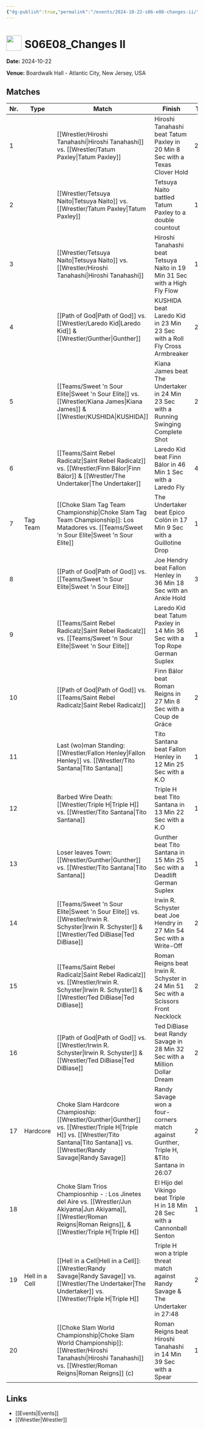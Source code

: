 ```yaml
---
{"dg-publish":true,"permalink":"/events/2024-10-22-s06-e08-changes-ii/","title":"S06E08_Changes II","noteIcon":""}
---
```



# <img src="https://github.com/CptSpaulding1980/choke-slam-wrestling/releases/download/images/ChokeSlam.png" width="40" style="vertical-align:bottom; margin-right:8px;">**S06E08_Changes II**

**Date:** 2024-10-22

**Venue:** Boardwalk Hall - Atlantic City, New Jersey, USA

## Matches

| Nr. | Type | Match | Finish | Time | Rating | Score |
|-----|------|-------|--------|------|--------|-------|
| 1 |  | [[Wrestler/Hiroshi Tanahashi\|Hiroshi Tanahashi]] vs. [[Wrestler/Tatum Paxley\|Tatum Paxley]] | Hiroshi Tanahashi beat Tatum Paxley in 20 Min 8 Sec with a Texas Clover Hold | 20:08 | ★★★★ | 84 |
| 2 |  | [[Wrestler/Tetsuya Naito\|Tetsuya Naito]] vs. [[Wrestler/Tatum Paxley\|Tatum Paxley]] | Tetsuya Naito battled Tatum Paxley to a  double countout | 10:08 | ★★ | 62 |
| 3 |  | [[Wrestler/Tetsuya Naito\|Tetsuya Naito]] vs. [[Wrestler/Hiroshi Tanahashi\|Hiroshi Tanahashi]] | Hiroshi Tanahashi beat Tetsuya Naito in 19 Min 31 Sec with a High Fly Flow | 19:31 | ★★★★1/4 | 89 |
| 4 |  | [[Path of God\|Path of God]] vs. [[Wrestler/Laredo Kid\|Laredo Kid]] & [[Wrestler/Gunther\|Gunther]] | KUSHIDA beat Laredo Kid in 23 Min 23 Sec with a Roll Fly Cross Armbreaker | 23:23 | ★★★1/2 | 79 |
| 5 |  | [[Teams/Sweet 'n Sour Elite\|Sweet 'n Sour Elite]] vs. [[Wrestler/Kiana James\|Kiana James]] & [[Wrestler/KUSHIDA\|KUSHIDA]] | Kiana James beat The Undertaker in 24 Min 23 Sec with a Running Swinging Complete Shot | 24:23 | ★★★3/4 | 82 |
| 6 |  | [[Teams/Saint Rebel Radicalz\|Saint Rebel Radicalz]] vs. [[Wrestler/Finn Bálor\|Finn Bálor]] & [[Wrestler/The Undertaker\|The Undertaker]] | Laredo Kid beat Finn Bálor in 46 Min 1 Sec with a Laredo Fly | 46:01 | ★★★★3/4 | 99 |
| 7 | Tag Team | [[Choke Slam Tag Team Championship\|Choke Slam Tag Team Championship]]: Los Matadores vs. [[Teams/Sweet 'n Sour Elite\|Sweet 'n Sour Elite]] | The Undertaker beat Epico Colón in 17 Min 9 Sec with a Guillotine Drop | 17:09 | ★★★3/4 | 80 |
| 8 |  | [[Path of God\|Path of God]] vs. [[Teams/Sweet 'n Sour Elite\|Sweet 'n Sour Elite]] | Joe Hendry beat Fallon Henley in 36 Min 18 Sec with an Ankle Hold | 36:18 | ★★★★1/2 | 94 |
| 9 |  | [[Teams/Saint Rebel Radicalz\|Saint Rebel Radicalz]] vs. [[Teams/Sweet 'n Sour Elite\|Sweet 'n Sour Elite]] | Laredo Kid beat Tatum Paxley in 14 Min 36 Sec with a Top Rope German Suplex | 14:36 | ★★★★ | 87 |
| 10 |  | [[Path of God\|Path of God]] vs. [[Teams/Saint Rebel Radicalz\|Saint Rebel Radicalz]] | Finn Bálor beat Roman Reigns in 27 Min 8 Sec with a Coup de Gráce | 27:08 | ★★★★1/2 | 94 |
| 11 |  | Last (wo)man Standing: [[Wrestler/Fallon Henley\|Fallon Henley]] vs. [[Wrestler/Tito Santana\|Tito Santana]] | Tito Santana beat Fallon Henley in 12 Min 25 Sec with a K.O | 12:25 | ★★★1/2 | 77 |
| 12 |  | Barbed Wire Death: [[Wrestler/Triple H\|Triple H]] vs. [[Wrestler/Tito Santana\|Tito Santana]] | Triple H beat Tito Santana in 13 Min 22 Sec with a K.O | 13:22 | DUD | 35 |
| 13 |  | Loser leaves Town: [[Wrestler/Gunther\|Gunther]] vs. [[Wrestler/Tito Santana\|Tito Santana]] | Gunther beat Tito Santana in 15 Min 25 Sec with a Deadlift German Suplex | 15:25 | ★★★★1/4 | 89 |
| 14 |  | [[Teams/Sweet 'n Sour Elite\|Sweet 'n Sour Elite]] vs. [[Wrestler/Irwin R. Schyster\|Irwin R. Schyster]] & [[Wrestler/Ted DiBiase\|Ted DiBiase]] | Irwin R. Schyster beat Joe Hendry in 27 Min 54 Sec with a Write-Off | 27:54 | ★★★★1/2 | 94 |
| 15 |  | [[Teams/Saint Rebel Radicalz\|Saint Rebel Radicalz]] vs. [[Wrestler/Irwin R. Schyster\|Irwin R. Schyster]] & [[Wrestler/Ted DiBiase\|Ted DiBiase]] | Roman Reigns beat Irwin R. Schyster in 24 Min 51 Sec with a Scissors Front Necklock | 24:51 | ★★★3/4 | 82 |
| 16 |  | [[Path of God\|Path of God]] vs. [[Wrestler/Irwin R. Schyster\|Irwin R. Schyster]] & [[Wrestler/Ted DiBiase\|Ted DiBiase]] | Ted DiBiase beat Randy Savage in 28 Min 32 Sec with a Million Dollar Dream | 28:32 | ★★★★3/4 | 97 |
| 17 | Hardcore | Choke Slam Hardcore Champioship: [[Wrestler/Gunther\|Gunther]] vs. [[Wrestler/Triple H\|Triple H]] vs. [[Wrestler/Tito Santana\|Tito Santana]] vs. [[Wrestler/Randy Savage\|Randy Savage]] | Randy Savage won a four-corners match against Gunther, Triple H, &Tito Santana in  26:07 | 26:07 | ★★★★1/2 | 94 |
| 18 |  | Choke Slam Trios Champiosnhip - : Los Jinetes del Aire vs. [[Wrestler/Jun Akiyama\|Jun Akiyama]], [[Wrestler/Roman Reigns\|Roman Reigns]], & [[Wrestler/Triple H\|Triple H]] | El Hijo del Vikingo beat Triple H in 18 Min 28 Sec with a Cannonball Senton | 18:28 | ★★★★ | 84 |
| 19 | Hell in a Cell | [[Hell in a Cell\|Hell in a Cell]]: [[Wrestler/Randy Savage\|Randy Savage]] vs. [[Wrestler/The Undertaker\|The Undertaker]] vs. [[Wrestler/Triple H\|Triple H]] | Triple H won a triple threat match against Randy Savage & The Undertaker in  27:48 | 27:48 | ★★★★★ | 101 |
| 20 |  | [[Choke Slam World Championship\|Choke Slam World Championship]]: [[Wrestler/Hiroshi Tanahashi\|Hiroshi Tanahashi]] vs. [[Wrestler/Roman Reigns\|Roman Reigns]] (c) | Roman Reigns beat Hiroshi Tanahashi in 14 Min 39 Sec with a Spear | 14:39 | ★★★★ | 85 |

## Links
- [[Events\|Events]]
- [[Wrestler\|Wrestler]]
